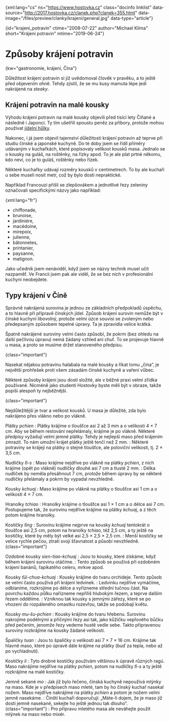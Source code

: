 
{xml:lang="cs" ns="https://www.hostovka.cz" class="docinfo linklist" data-source="http://2017.hostovka.cz/clanek.php?clanek=355.html" data-image="/files/preview/clanky/krajeni/general.jpg" data-type="article"}

{id="krajeni_potravin" ctime="2008-07-22" author="Michael Klíma" short="Krájení potravin" mtime="2019-06-24"}

# Způsoby krájení potravin

<!-- generated attribute kw by user_udpatekw.sh on 2019-03-13, do not edit -->

{kw="gastronomie, krájení, Čína"}

Důležitost krájení potravin si již uvědomoval člověk v pravěku, a to ještě před objevením ohně. Tehdy zjistil, že se mu kusy mamuta lépe jedí nakrájené na _steaky_.

## Krájení potravin na malé kousky

Výhodu krájení potravin na malé kousky objevili před tisíci lety Číňané a následně i Japonci. Ty tím ušetřili spoustu peněz za příbory, protože mohou používat [jídelní hůlky][1].

Nakonec, i já jsem objevil tajemství důležitosti krájení potravin až teprve při studiu čínské a japonské kuchyně. Do té doby jsem se řídil příměry udávaným v kuchařkách, které popisovaly velikost kousků masa. Jednalo se o kousky na guláš, na roštěnky, na řízky apod. To je ale plat prtné někomu, kdo neví, co je to guláš, roštěnky nebo řízek.

Některé kuchařky udávají rozměry kousků v centimetrech. To by ale kuchaři u sebe museli nosit metr, což by bylo dosti nepraktické.

Například Francouzi přišli se zlepšovákem a jednotlivé řezy zeleniny označovali specifickými názvy jako například:

{xml:lang="fr"}

 - chiffonade,
 - brunoise,
 - jardiniére,
 - macédoine,
 - mirepoix,
 - julienne,
 - bâtonnetes,
 - printanier,
 - paysanne,
 - matignon.

Jako učedník jsem nenáviděl, když jsem se názvy technik musel učit nazpaměť. Ve Francii jsem pak ale viděl, že se bez nich v profesionální kuchyni neobejdete.

## Typy krájení v Číně

Správně nakrájená surovina je jednou ze základních předpokladů úspěchu, a to hlavně při přípravě čínských jídel. Způsob krájení surovin nemůže být v čínské kuchyni libovolný, protože velmi úzce souvisí se zvoleným nebo předepsaným způsobem tepelné úpravy. Ta je zpravidla velice krátká.

Špatně nakrájené suroviny velmi často způsobí, že pokrm (bez ohledu na další pečlivou úpravu) nemá žádaný vzhled ani chuť. To se projevuje hlavně u masa, a proto se musíme držet stanoveného předpisu.

{class="important"}

Nasekat nějakou potravinu halabala na malé kousky a říkat tomu „čína“, je největší prohřešek proti všem zásadám čínské kuchyně a vaření vůbec.

Některé způsoby krájení jsou dosti složité, ale v běžné praxi velmi zřídka používané. Nicméně jako studenti Hostovky byste měli být v obraze, takže popíši alespoň ty nejběžnější.

{class="important"}

Nejdůležitější je tvar a velikost kousků. U masa je důležité, zda bylo nakrájeno přes vlákno nebo po vlákně.

Plátky _pchien_
:   Plátky krájíme o tloušťce asi 2 až 3 mm a o velikosti 4 × 7 cm. Aby se během restování nepřelámaly, krájíme je po vlákně. Některé předpisy vyžadují velmi jemné plátky. Tehdy je nejlepší maso před krájením zmrazit. To nám umožní krájet plátky ještě tenčí než 2 mm.
:   Některé potraviny se krájejí na plátky o stejné tloušťce, ale poloviční velikosti, tj. 2 × 3,5 cm.

Nudličky _ťi-s_
:   Maso krájíme nejdříve po vlákně na plátky _pchien_, z nich krájíme (opět po vlákně) nudličky dlouhé asi 7 cm a tlusté 2 mm.
:   Délka nudliček by neměla přesáhnout 7 cm, protože během úpravy by se některé nudličky přelámaly a pokrm by vypadal nevzhledně.

Kousky _kchuaj_
:   Maso krájíme po vlákně na plátky o tloušťce asi 1 cm a o velikosti 4 × 7 cm.

Hranolky _tchiao_
:   Hranolky krájíme o tloušťce asi 1 × 1 cm a o délce asi 7 cm. Postupujeme tak, že surovinu nejdříve krájíme na plátky _kchuaj_, a z těch potom krájíme hranolky.

Kostičky _ťing_
:   Surovinu krájíme nejprve na kousky _kchuaj_ tentokrát o tloušťce asi 2,5 cm, potom na hranolky _tchiao_, též 2,5 cm, a ty ještě na kostičky, které by měly být velké asi 2,5 × 2,5 × 2,5 cm.
:   Menší kostičky se velice rychle pečou, ztratí svojí šťavnatost a působí nevzhledně. {class="important"}

Ozdobné kousky _sien-tiao-kchuaj_
:   Jsou to kousky, které získáme, když během krájení surovinu otáčíme.
:   Tento způsob se používá při ozdobném krájení banánů, řapíkatého celeru, mrkve apod.

Kousky _ťüi-chua-kchuaj_
:   Kousky krájíme do tvaru orchideje. Tento způsob se velmi často používá při krájení ledvinek.
:   Ledvinku nejdříve vymáčíme, odblaníme, rozkrojíme po délce a vyřízneme střední tučnou část. Na povrchu každou půlku nařízneme nepříliš hlubokým řezem, a teprve dalším řezem oddělíme.
:   Vzniknou tak kousky s jemnými zářezy, které se po vhození do rozpáleného omastku rozevřou, takže se podobají květu.

Kousky _mu-šu-pchien_
:   Kousky krájíme do tvaru hřebenu. Surovinu nakrojíme podélnými a příčnými řezy asi tak, jako kůžičku vepřového bůčku před pečením, jenomže řezy vedeme hustě vedle sebe. Takto připravenou suroviny rozkrájíme na kousky žádané velikosti.

Špalíčky _tuan_
:   Jsou to špalíčky o velikosti asi 7 × 7 × 16 cm. Krájíme tak hlavně maso, které po úpravě dále krájíme na plátky (buď za tepla, nebo až po vychladnutí).

Kostičky _li_
:   Tyto drobné kostičky používám většinou k úpravě různých ragú. Maso nakrájíme nejdříve na plátky _pchien_, potom na nudličky _ťi-s_ a ty ještě rozkrájíme na malé kostičky.

Jemně sekané _mo_
:   Jak již bylo řečeno, čínská kuchyně nepoužívá mlýnky na maso. Kde je v předpisech maso mleté, tam by ho čínský kuchař nasekal nožem. Maso nejdříve nakrájíme na plátky _pchien_ a potom je nožem velmi jemně nasekáme.
:   Čínští kuchaři doporučují: „Máte-li dojem, že je maso již dosti jemně nasekané, sekejte ho ještě jednou tak dlouho“. {class="important"}
:   Pro přípravu mletého masa ale neváhejte použít mlýnek na maso nebo mixér.

 [1]: jidelni_hulky
 

